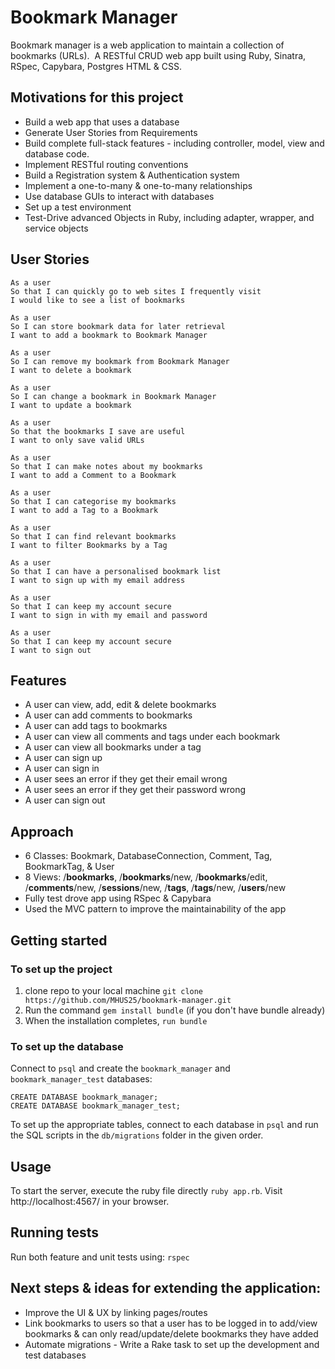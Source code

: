# Bookmark Manager

Bookmark manager is a web application to maintain a collection of bookmarks (URLs). 
A RESTful CRUD web app built using Ruby, Sinatra, RSpec, Capybara, Postgres HTML & CSS.

## Motivations for this project

* Build a web app that uses a database
* Generate User Stories from Requirements
* Build complete full-stack features - including controller, model, view and database code.
* Implement RESTful routing conventions
* Build a Registration system & Authentication system
* Implement a one-to-many & one-to-many relationships
* Use database GUIs to interact with databases
* Set up a test environment
* Test-Drive advanced Objects in Ruby, including adapter, wrapper, and service objects

## User Stories

```
As a user
So that I can quickly go to web sites I frequently visit
I would like to see a list of bookmarks

As a user
So I can store bookmark data for later retrieval
I want to add a bookmark to Bookmark Manager

As a user
So I can remove my bookmark from Bookmark Manager
I want to delete a bookmark

As a user
So I can change a bookmark in Bookmark Manager
I want to update a bookmark

As a user
So that the bookmarks I save are useful
I want to only save valid URLs

As a user
So that I can make notes about my bookmarks
I want to add a Comment to a Bookmark

As a user
So that I can categorise my bookmarks
I want to add a Tag to a Bookmark

As a user
So that I can find relevant bookmarks
I want to filter Bookmarks by a Tag

As a user
So that I can have a personalised bookmark list
I want to sign up with my email address

As a user
So that I can keep my account secure
I want to sign in with my email and password

As a user
So that I can keep my account secure
I want to sign out
```

## Features

* A user can view, add, edit & delete bookmarks
* A user can add comments to bookmarks
* A user can add tags to bookmarks
* A user can view all comments and tags under each bookmark
* A user can view all bookmarks under a tag
* A user can sign up
* A user can sign in
* A user sees an error if they get their email wrong
* A user sees an error if they get their password wrong
* A user can sign out

## Approach

* 6 Classes: Bookmark, DatabaseConnection, Comment, Tag, BookmarkTag, & User
* 8 Views: /**bookmarks**, /**bookmarks**/new, /**bookmarks**/edit, /**comments**/new, /**sessions**/new, /**tags**, /**tags**/new, /**users**/new
* Fully test drove app using RSpec & Capybara
* Used the MVC pattern to improve the maintainability of the app


## Getting started

### To set up the project

1. clone repo to your local machine `git clone https://github.com/MHUS25/bookmark-manager.git`
2. Run the command `gem install bundle` (if you don't have bundle already)
3. When the installation completes, `run bundle`

### To set up the database

Connect to `psql` and create the `bookmark_manager` and `bookmark_manager_test` databases:

```
CREATE DATABASE bookmark_manager;
CREATE DATABASE bookmark_manager_test;
```

To set up the appropriate tables, connect to each database in `psql` and run the SQL scripts in the `db/migrations` folder in the given order.

## Usage

To start the server, execute the ruby file directly `ruby app.rb`.
Visit http://localhost:4567/ in your browser.

## Running tests

Run both feature and unit tests using:
`rspec`

## Next steps & ideas for extending the application:

* Improve the UI & UX by linking pages/routes
* Link bookmarks to users so that a user has to be logged in to add/view bookmarks & can only read/update/delete bookmarks they have added
* Automate migrations - Write a Rake task to set up the development and test databases
